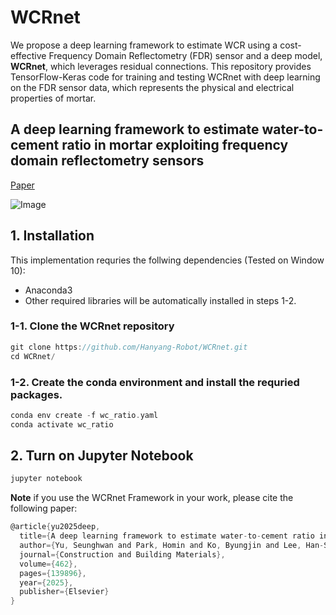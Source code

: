 # WCRnet
We propose a deep learning framework to estimate WCR using a cost-effective Frequency Domain Reflectometry (FDR) sensor and a deep model, **WCRnet**, which leverages residual connections. This repository provides TensorFlow-Keras code for training and testing WCRnet with deep learning on the FDR sensor data, which represents the physical and electrical properties of mortar.

## A deep learning framework to estimate water-to-cement ratio in mortar exploiting frequency domain reflectometry sensors
[Paper](https://www.sciencedirect.com/science/article/pii/S0950061825000431)

![Image](https://github.com/user-attachments/assets/fca91be4-2c98-4b59-ab77-9b2aed185d4f)

## 1. Installation
This implementation requries the follwing dependencies (Tested on Window 10):
+ Anaconda3
+ Other required libraries will be automatically installed in steps 1-2.

### 1-1. Clone the WCRnet repository
```c
git clone https://github.com/Hanyang-Robot/WCRnet.git
cd WCRnet/
```

### 1-2. Create the conda environment and install the requried packages.
```c
conda env create -f wc_ratio.yaml
conda activate wc_ratio
```

## 2. Turn on Jupyter Notebook
```c
jupyter notebook
```

**Note** if you use the WCRnet Framework in your work, please cite the following paper:
```c
@article{yu2025deep,
  title={A deep learning framework to estimate water-to-cement ratio in mortar exploiting frequency domain reflectometry sensors},
  author={Yu, Seunghwan and Park, Homin and Ko, Byungjin and Lee, Han-Seung and Park, Taejoon and Yoon, Jong-Wan},
  journal={Construction and Building Materials},
  volume={462},
  pages={139896},
  year={2025},
  publisher={Elsevier}
}
```
